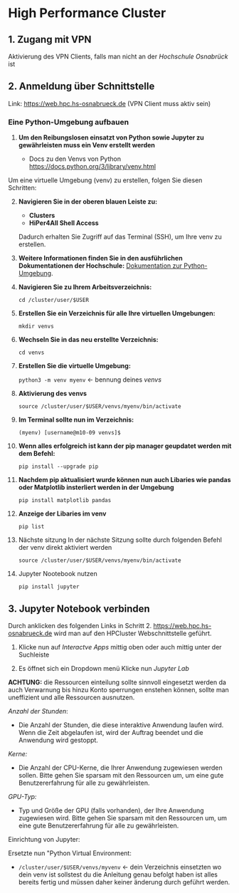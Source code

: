 # High Performance Cluster


## 1. Zugang mit VPN
Aktivierung des VPN Clients, falls man nicht an der *Hochschule Osnabrück* ist

## 2. Anmeldung über Schnittstelle
Link: https://web.hpc.hs-osnabrueck.de (VPN Client muss aktiv sein)

### Eine Python-Umgebung aufbauen
1. **Um den Reibungslosen einsatzt von Python sowie Jupyter zu gewährleisten muss ein Venv erstellt werden**

    - Docs zu den Venvs von Python https://docs.python.org/3/library/venv.html

Um eine virtuelle Umgebung (venv) zu erstellen, folgen Sie diesen Schritten:


2. **Navigieren Sie in der oberen blauen Leiste zu:**
   - **Clusters**
   - **HiPer4All Shell Access**

   Dadurch erhalten Sie Zugriff auf das Terminal (SSH), um Ihre venv zu erstellen.

3. **Weitere Informationen finden Sie in den ausführlichen Dokumentationen der Hochschule:**
[Dokumentation zur Python-Umgebung](https://docs.hpc.hs-osnabrueck.de/de/pages/usage/web/apps/python/create-env.html).

4. **Navigieren Sie zu Ihrem Arbeitsverzeichnis:**

   `cd /cluster/user/$USER`
   
5. **Erstellen Sie ein Verzeichnis für alle Ihre virtuellen Umgebungen:**

    `mkdir venvs`

6. **Wechseln Sie in das neu erstellte Verzeichnis:**

    `cd venvs`

7. **Erstellen Sie die virtuelle Umgebung:**

    `python3 -m venv myenv`     <- bennung deines *venvs*

8. **Aktivierung des venvs**
    
    `source /cluster/user/$USER/venvs/myenv/bin/activate`

9. **Im Terminal sollte nun im Verzeichnis:**

    `(myenv) [username@m10-09 venvs]$`

10. **Wenn alles erfolgreich ist kann der pip manager geupdatet werden mit dem Befehl:**

    `pip install --upgrade pip`

11. **Nachdem pip aktualisiert wurde können nun auch Libaries wie pandas oder Matplotlib insterliert werden in der Umgebung**

    `pip install matplotlib pandas`

12. **Anzeige der Libaries im venv** 

    `pip list` 

13. Nächste sitzung
In der nächste Sitzung sollte durch folgenden Befehl der venv direkt aktiviert werden

    `source /cluster/user/$USER/venvs/myenv/bin/activate`

14. Jupyter Nootebook nutzen

    `pip install jupyter`

## 3. Jupyter Notebook verbinden
Durch anklicken des folgenden Links in Schritt 2. https://web.hpc.hs-osnabrueck.de wird man auf den HPCluster Webschnittstelle geführt.

1. Klicke nun auf *Interactve Apps* mittig oben oder auch mittig unter der Suchleiste

2. Es öffnet sich ein Dropdown menü Klicke nun *Jupyter Lab*

**ACHTUNG:** die Ressourcen einteilung sollte sinnvoll eingesetzt werden da auch Verwarnung bis hinzu Konto sperrungen enstehen können, sollte man uneffizient und alle Ressourcen ausnutzen.

*Anzahl der Stunden*:
- Die Anzahl der Stunden, die diese interaktive Anwendung laufen wird. Wenn die Zeit abgelaufen ist, wird der Auftrag beendet und die Anwendung wird gestoppt.

*Kerne:*
- Die Anzahl der CPU-Kerne, die Ihrer Anwendung zugewiesen werden sollen. Bitte gehen Sie sparsam mit den Ressourcen um, um eine gute Benutzererfahrung für alle zu gewährleisten.

*GPU-Typ:*
- Typ und Größe der GPU (falls vorhanden), der Ihre Anwendung zugewiesen wird. Bitte gehen Sie sparsam mit den Ressourcen um, um eine gute Benutzererfahrung für alle zu gewährleisten.


Einrichtung von Jupyter:

Ersetzte nun "Python Virtual Environment:
- `/cluster/user/$USER/venvs/myvenv` <- dein Verzeichnis einsetzten wo dein venv ist sollstest du die Anleitung genau befolgt haben ist alles bereits fertig und müssen daher keiner änderung durch geführt werden.
